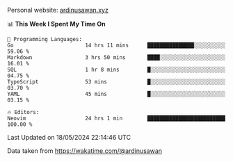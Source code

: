 Personal website: [ardinusawan.xyz](https://ardinusawan.xyz)

<!--START_SECTION:waka-->
📊 **This Week I Spent My Time On** 

```text
💬 Programming Languages: 
Go                       14 hrs 11 mins      ███████████████░░░░░░░░░░   59.06 % 
Markdown                 3 hrs 50 mins       ████░░░░░░░░░░░░░░░░░░░░░   16.01 % 
SQL                      1 hr 8 mins         █░░░░░░░░░░░░░░░░░░░░░░░░   04.75 % 
TypeScript               53 mins             █░░░░░░░░░░░░░░░░░░░░░░░░   03.70 % 
YAML                     45 mins             █░░░░░░░░░░░░░░░░░░░░░░░░   03.15 % 

🔥 Editors: 
Neovim                   24 hrs 1 min        █████████████████████████   100.00 % 
```


 Last Updated on 18/05/2024 22:14:46 UTC
<!--END_SECTION:waka-->
Data taken from https://wakatime.com/@ardinusawan
